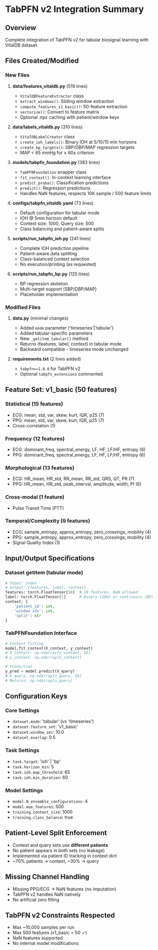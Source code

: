 # TabPFN v2 Integration Summary

## Overview
Complete integration of TabPFN v2 for tabular biosignal learning with VitalDB dataset.

## Files Created/Modified

### New Files
1. **data/features_vitaldb.py** (519 lines)
   - `VitalDBFeatureExtractor` class
   - `extract_windows()`: Sliding window extraction
   - `compute_features_v1_basic()`: 50-feature extraction
   - `vectorize()`: Convert to feature matrix
   - Optional .npz caching with patient/window keys

2. **data/labels_vitaldb.py** (310 lines)
   - `VitalDBLabelCreator` class
   - `create_ioh_labels()`: Binary IOH at 5/10/15 min horizons
   - `create_bp_targets()`: SBP/DBP/MAP regression targets
   - MAP < 65 mmHg for ≥ 60s criterion

3. **models/tabpfn_foundation.py** (383 lines)
   - `TabPFNFoundation` wrapper class
   - `fit_context()`: In-context learning interface
   - `predict_proba()`: Classification predictions
   - `predict()`: Regression predictions
   - Handles NaN features, respects 10K sample / 500 feature limits

4. **configs/tabpfn_vitaldb.yaml** (73 lines)
   - Default configuration for tabular mode
   - IOH @ 5min horizon default
   - Context size: 1000, Query size: 500
   - Class balancing and patient-aware splits

5. **scripts/run_tabpfn_ioh.py** (241 lines)
   - Complete IOH prediction pipeline
   - Patient-aware data splitting
   - Class-balanced context selection
   - No execution/printing (as requested)

6. **scripts/run_tabpfn_bp.py** (125 lines)
   - BP regression skeleton
   - Multi-target support (SBP/DBP/MAP)
   - Placeholder implementation

### Modified Files
1. **data.py** (minimal changes)
   - Added `mode` parameter ('timeseries'|'tabular')
   - Added tabular-specific parameters
   - New `_getitem_tabular()` method
   - Returns (features, label, context) in tabular mode
   - Backward compatible - timeseries mode unchanged

2. **requirements.txt** (2 lines added)
   - `tabpfn>=1.0.0` for TabPFN v2
   - Optional `tabpfn_extensions` commented

## Feature Set: v1_basic (50 features)

### Statistical (15 features)
- ECG: mean, std, var, skew, kurt, IQR, p25 (7)
- PPG: mean, std, var, skew, kurt, IQR, p25 (7)
- Cross-correlation (1)

### Frequency (12 features)
- ECG: dominant_freq, spectral_energy, LF, HF, LF/HF, entropy (6)
- PPG: dominant_freq, spectral_energy, LF, HF, LF/HF, entropy (6)

### Morphological (13 features)
- ECG: HR_mean, HR_std, RR_mean, RR_std, QRS, QT, PR (7)
- PPG: HR_mean, HR_std, peak_interval, amplitude, width, PI (6)

### Cross-modal (1 feature)
- Pulse Transit Time (PTT)

### Temporal/Complexity (9 features)
- ECG: sample_entropy, approx_entropy, zero_crossings, mobility (4)
- PPG: sample_entropy, approx_entropy, zero_crossings, mobility (4)
- Signal Quality Index (1)

## Input/Output Specifications

### Dataset __getitem__ (tabular mode)
```python
# Input: index
# Output: (features, label, context)
features: torch.FloatTensor[50]  # 50 features, NaN allowed
label: torch.FloatTensor[1]      # Binary (IOH) or continuous (BP)
context: {
    'patient_id': int,
    'window_idx': int,
    'split': str
}
```

### TabPFNFoundation Interface
```python
# Context fitting
model.fit_context(X_context, y_context)
# X_context: np.ndarray[n_context, 50]
# y_context: np.ndarray[n_context]

# Prediction
y_pred = model.predict(X_query)
# X_query: np.ndarray[n_query, 50]
# Returns: np.ndarray[n_query]
```

## Configuration Keys

### Core Settings
- `dataset.mode`: 'tabular' (vs 'timeseries')
- `dataset.feature_set`: 'v1_basic'
- `dataset.window_sec`: 10.0
- `dataset.overlap`: 0.5

### Task Settings
- `task.target`: 'ioh' | 'bp'
- `task.horizon_min`: 5
- `task.ioh.map_threshold`: 65
- `task.ioh.min_duration`: 60

### Model Settings
- `model.N_ensemble_configurations`: 4
- `model.max_features`: 500
- `training.context_size`: 1000
- `training.class_balance`: true

## Patient-Level Split Enforcement
- Context and query sets use **different patients**
- No patient appears in both sets (no leakage)
- Implemented via patient ID tracking in context dict
- ~70% patients → context, ~30% → query

## Missing Channel Handling
- Missing PPG/ECG → NaN features (no imputation)
- TabPFN v2 handles NaN natively
- No artificial zero filling

## TabPFN v2 Constraints Respected
- Max ~10,000 samples per run
- Max 500 features (v1_basic = 50 ✓)
- NaN features supported
- No internal model modifications
